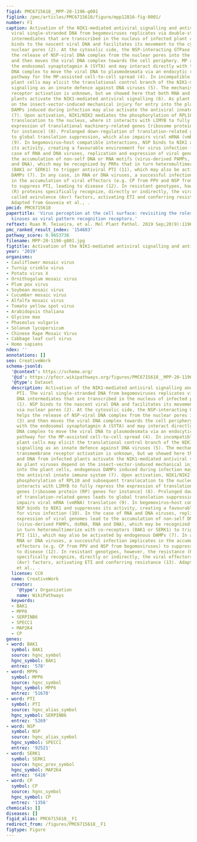 ```yaml
---
figid: PMC6715618__MPP-20-1196-g001
figlink: /pmc/articles/PMC6715618/figure/mpp12816-fig-0001/
number: F1
caption: Activation of the NIK1‐mediated antiviral signalling and antiviral PTI. The
  viral single‐stranded DNA from begomoviruses replicates via double‐stranded DNA
  intermediates that are transcribed in the nucleus of infected plant cells (1). NSP
  binds to the nascent viral DNA and facilitates its movement to the cytoplasm via
  nuclear pores (2). At the cytosolic side, the NSP‐interacting GTPase (NIG) helps
  the release of NSP‐viral DNA complex from the nuclear pores into the cytoplasm (3)
  and then moves the viral DNA complex towards the cell periphery. MP associates with
  the endosomal synaptotagmin A (SYTA) and may interact directly with the NSP–viral
  DNA complex to move the viral DNA to plasmodesmata via an endocytic recyclizing
  pathway for the MP‐assisted cell‐to‐cell spread (4). In incompatible interactions,
  plant cells may elicit the translational control branch of the NIK1‐mediated antiviral
  signalling as an innate defence against DNA viruses (5). The mechanism of NIK1 transmembrane
  receptor activation is unknown, but we showed here that both RNA and DNA from infected
  plants activate the NIK1‐mediated antiviral signalling (6). As plant viruses depend
  on the insect‐vector‐induced mechanical injury for entry into the plant cells, endogenous
  DAMPs induced during infection may also activate the antiviral innate immune system
  (7). Upon activation, NIK1/NIK2 mediates the phosphorylation of RPL10 and subsequent
  translocation to the nucleus, where it interacts with LIMYB to fully repress the
  expression of translational machinery‐related genes [ribosome protein (RP) genes
  for instance] (8). Prolonged down‐regulation of translation‐related genes leads
  to global translation suppression, which also impairs viral mRNA (vmRNA) translation
  (9). In begomovirus–host compatible interactions, NSP binds to NIK1 and suppresses
  its activity, creating a favourable environment for virus infection (10). In the
  case of RNA and DNA viruses, replication and expression of viral genomes lead to
  the accumulation of non‐self DNA or RNA motifs (virus‐derived PAMPs, dsRNA, RNA
  and DNA), which may be recognized by PRRs that in turn heteromultimerize with co‐receptors
  (BAK1 or SERK1) to trigger antiviral PTI (11), which may also be activated by endogenous
  DAMPs (7). In any case, in RNA or DNA viruses, a successful infection implicates
  in the accumulation of viral effectors (e.g. CP from PPV and NSP from begomoviruses)
  to suppress PTI, leading to disease (12). In resistant genotypes, however, the resistance
  (R) proteins specifically recognize, directly or indirectly, the viral effectors,
  called avirulence (Avr) factors, activating ETI and conferring resistance (13).
  Adapted from Gouveia et al., .
pmcid: PMC6715618
papertitle: 'Virus perception at the cell surface: revisiting the roles of receptor‐like
  kinases as viral pattern recognition receptors.'
reftext: Ruan M. Teixeira, et al. Mol Plant Pathol. 2019 Sep;20(9):1196-1202.
pmc_ranked_result_index: '154603'
pathway_score: 0.9653736
filename: MPP-20-1196-g001.jpg
figtitle: Activation of the NIK1‐mediated antiviral signalling and antiviral PTI
year: '2019'
organisms:
- Cauliflower mosaic virus
- Turnip crinkle virus
- Potato virus X
- Ornithogalum mosaic virus
- Plum pox virus
- Soybean mosaic virus
- Cucumber mosaic virus
- Alfalfa mosaic virus
- Tomato yellow spot virus
- Arabidopsis thaliana
- Glycine max
- Phaseolus vulgaris
- Solanum lycopersicum
- Chinese Rape Mosaic Virus
- Cabbage leaf curl virus
- Homo sapiens
ndex: ''
annotations: []
seo: CreativeWork
schema-jsonld:
  '@context': https://schema.org/
  '@id': https://pfocr.wikipathways.org/figures/PMC6715618__MPP-20-1196-g001.html
  '@type': Dataset
  description: Activation of the NIK1‐mediated antiviral signalling and antiviral
    PTI. The viral single‐stranded DNA from begomoviruses replicates via double‐stranded
    DNA intermediates that are transcribed in the nucleus of infected plant cells
    (1). NSP binds to the nascent viral DNA and facilitates its movement to the cytoplasm
    via nuclear pores (2). At the cytosolic side, the NSP‐interacting GTPase (NIG)
    helps the release of NSP‐viral DNA complex from the nuclear pores into the cytoplasm
    (3) and then moves the viral DNA complex towards the cell periphery. MP associates
    with the endosomal synaptotagmin A (SYTA) and may interact directly with the NSP–viral
    DNA complex to move the viral DNA to plasmodesmata via an endocytic recyclizing
    pathway for the MP‐assisted cell‐to‐cell spread (4). In incompatible interactions,
    plant cells may elicit the translational control branch of the NIK1‐mediated antiviral
    signalling as an innate defence against DNA viruses (5). The mechanism of NIK1
    transmembrane receptor activation is unknown, but we showed here that both RNA
    and DNA from infected plants activate the NIK1‐mediated antiviral signalling (6).
    As plant viruses depend on the insect‐vector‐induced mechanical injury for entry
    into the plant cells, endogenous DAMPs induced during infection may also activate
    the antiviral innate immune system (7). Upon activation, NIK1/NIK2 mediates the
    phosphorylation of RPL10 and subsequent translocation to the nucleus, where it
    interacts with LIMYB to fully repress the expression of translational machinery‐related
    genes [ribosome protein (RP) genes for instance] (8). Prolonged down‐regulation
    of translation‐related genes leads to global translation suppression, which also
    impairs viral mRNA (vmRNA) translation (9). In begomovirus–host compatible interactions,
    NSP binds to NIK1 and suppresses its activity, creating a favourable environment
    for virus infection (10). In the case of RNA and DNA viruses, replication and
    expression of viral genomes lead to the accumulation of non‐self DNA or RNA motifs
    (virus‐derived PAMPs, dsRNA, RNA and DNA), which may be recognized by PRRs that
    in turn heteromultimerize with co‐receptors (BAK1 or SERK1) to trigger antiviral
    PTI (11), which may also be activated by endogenous DAMPs (7). In any case, in
    RNA or DNA viruses, a successful infection implicates in the accumulation of viral
    effectors (e.g. CP from PPV and NSP from begomoviruses) to suppress PTI, leading
    to disease (12). In resistant genotypes, however, the resistance (R) proteins
    specifically recognize, directly or indirectly, the viral effectors, called avirulence
    (Avr) factors, activating ETI and conferring resistance (13). Adapted from Gouveia
    et al., .
  license: CC0
  name: CreativeWork
  creator:
    '@type': Organization
    name: WikiPathways
  keywords:
  - BAK1
  - MPP6
  - SERPINB6
  - SPECC1
  - MAP2K4
  - CP
genes:
- word: BAK1
  symbol: BAK1
  source: hgnc_symbol
  hgnc_symbol: BAK1
  entrez: '578'
- word: MPP6
  symbol: MPP6
  source: hgnc_symbol
  hgnc_symbol: MPP6
  entrez: '51678'
- word: PTI
  symbol: PTI
  source: hgnc_alias_symbol
  hgnc_symbol: SERPINB6
  entrez: '5269'
- word: NSP
  symbol: NSP
  source: hgnc_alias_symbol
  hgnc_symbol: SPECC1
  entrez: '92521'
- word: SERK1
  symbol: SERK1
  source: hgnc_prev_symbol
  hgnc_symbol: MAP2K4
  entrez: '6416'
- word: CP
  symbol: CP
  source: hgnc_symbol
  hgnc_symbol: CP
  entrez: '1356'
chemicals: []
diseases: []
figid_alias: PMC6715618__F1
redirect_from: /figures/PMC6715618__F1
figtype: Figure
---
```

